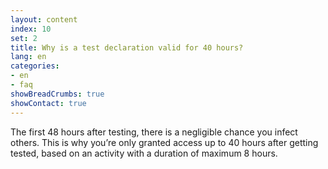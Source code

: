 ```yaml
---
layout: content
index: 10
set: 2
title: Why is a test declaration valid for 40 hours?
lang: en
categories:
- en
- faq
showBreadCrumbs: true
showContact: true
---
```

The first 48 hours after testing, there is a negligible chance you infect others. This is why you’re only granted access up to 40 hours after getting tested, based on an activity with a duration of maximum 8 hours. 
